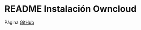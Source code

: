 # README Instalación Owncloud

Página [GitHub](https://github.com/cfsergio/Owncloud/blob/master/Instalacion_Owncloud.md)
